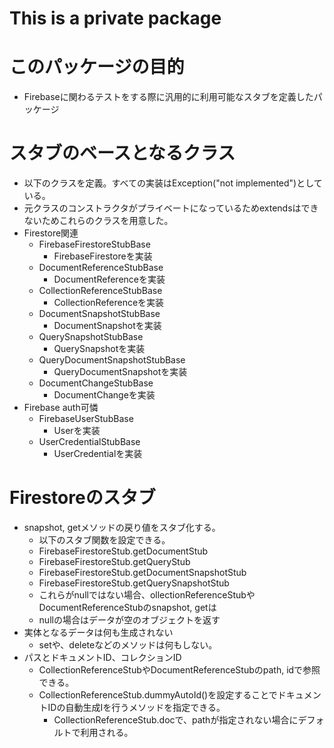 # This is a private package

# このパッケージの目的
* Firebaseに関わるテストをする際に汎用的に利用可能なスタブを定義したパッケージ

# スタブのベースとなるクラス
* 以下のクラスを定義。すべての実装はException("not implemented")としている。
* 元クラスのコンストラクタがプライベートになっているためextendsはできないためこれらのクラスを用意した。
* Firestore関連
    * FirebaseFirestoreStubBase
        * FirebaseFirestoreを実装
    * DocumentReferenceStubBase
        * DocumentReferenceを実装
    * CollectionReferenceStubBase
        * CollectionReferenceを実装
    * DocumentSnapshotStubBase
        * DocumentSnapshotを実装
    * QuerySnapshotStubBase
        * QuerySnapshotを実装
    * QueryDocumentSnapshotStubBase
        * QueryDocumentSnapshotを実装
    * DocumentChangeStubBase
        * DocumentChangeを実装
* Firebase auth可憐
    * FirebaseUserStubBase
        * Userを実装
    * UserCredentialStubBase
        * UserCredentialを実装

# Firestoreのスタブ
* snapshot, getメソッドの戻り値をスタブ化する。
    * 以下のスタブ関数を設定できる。
    * FirebaseFirestoreStub.getDocumentStub
    * FirebaseFirestoreStub.getQueryStub
    * FirebaseFirestoreStub.getDocumentSnapshotStub
    * FirebaseFirestoreStub.getQuerySnapshotStub
    * これらがnullではない場合、ollectionReferenceStubやDocumentReferenceStubのsnapshot, getは
    * nullの場合はデータが空のオブジェクトを返す
* 実体となるデータは何も生成されない
    * setや、deleteなどのメソッドは何もしない。
* パスとドキュメントID、コレクションID
    * CollectionReferenceStubやDocumentReferenceStubのpath, idで参照できる。
    * CollectionReferenceStub.dummyAutoId()を設定することでドキュメントIDの自動生成Iを行うメソッドを指定できる。
        * CollectionReferenceStub.docで、pathが指定されない場合にデフォルトで利用される。
